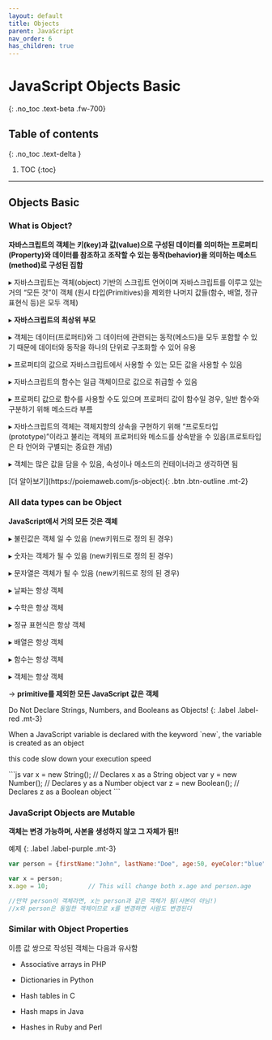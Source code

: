 ```yaml
---
layout: default
title: Objects
parent: JavaScript
nav_order: 6
has_children: true
---
```


# JavaScript Objects Basic 
{: .no_toc .text-beta .fw-700}

## Table of contents
{: .no_toc .text-delta }

1. TOC
{:toc}

---

## Objects Basic 

### What is Object?

**자바스크립트의 객체는 키(key)과 값(value)으로 구성된 데이터를 의미하는 프로퍼티(Property)와 데이터를 참조하고 조작할 수 있는 동작(behavior)을 의미하는 메소드(method)로 구성된 집합**

&#9656; 자바스크립트는 객체(object) 기반의 스크립트 언어이며 자바스크립트를 이루고 있는 거의 “모든 것”이 객체 (원시 타입(Primitives)을 제외한 나머지 값들(함수, 배열, 정규표현식 등)은 모두 객체)

&#9656; **자바스크립트의 최상위 부모**

&#9656; 객체는 데이터(프로퍼티)와 그 데이터에 관련되는 동작(메소드)을 모두 포함할 수 있기 때문에 데이터와 동작을 하나의 단위로 구조화할 수 있어 유용

&#9656; 프로퍼티의 값으로 자바스크립트에서 사용할 수 있는 모든 값을 사용할 수 있음

&#9656; 자바스크립트의 함수는 일급 객체이므로 값으로 취급할 수 있음

&#9656; 프로퍼티 값으로 함수를 사용할 수도 있으며 프로퍼티 값이 함수일 경우, 일반 함수와 구분하기 위해 메소드라 부름

&#9656; 자바스크립트의 객체는 객체지향의 상속을 구현하기 위해 “프로토타입(prototype)”이라고 불리는 객체의 프로퍼티와 메소드를 상속받을 수 있음(프로토타입은 타 언어와 구별되는 중요한 개념)

&#9656; 객체는 많은 값을 담을 수 있음, 속성이나 메소드의 컨테이너라고 생각하면 됨

<span class="fs-2">
[더 알아보기](https://poiemaweb.com/js-object){: .btn  .btn-outline .mt-2}
</span>

### All data types can be Object

**JavaScript에서 거의 모든 것은 객체**

&#9656; 불린값은 객체 일 수 있음 (new키워드로 정의 된 경우)

&#9656; 숫자는 객체가 될 수 있음 (new키워드로 정의 된 경우)

&#9656; 문자열은 객체가 될 수 있음 (new키워드로 정의 된 경우)

&#9656; 날짜는 항상 객체

&#9656; 수학은 항상 객체

&#9656; 정규 표현식은 항상 객체

&#9656; 배열은 항상 객체

&#9656; 함수는 항상 객체

&#9656; 객체는 항상 객체

&#8594; **primitive를 제외한 모든 JavaScript 값은 객체**

Do Not Declare Strings, Numbers, and Booleans as Objects!
{: .label .label-red .mt-3}
<div class="code-exmaple" markdown="1">
When a JavaScript variable is declared with the keyword `new`, the variable is created as an object

this code slow down your execution speed
</div>
```js
var x = new String();        // Declares x as a String object
var y = new Number();        // Declares y as a Number object
var z = new Boolean();       // Declares z as a Boolean object
```

### JavaScript Objects are Mutable

**객체는 변경 가능하며, 사본을 생성하지 않고 그 자체가 됨!!**

예제
{: .label .label-purple .mt-3}
```js
var person = {firstName:"John", lastName:"Doe", age:50, eyeColor:"blue"}

var x = person;
x.age = 10;           // This will change both x.age and person.age

//만약 person이 객체라면, x는 person과 같은 객체가 됨(사본이 아님!)
//x와 person은 동일한 객체이므로 x를 변경하면 사람도 변경된다
```

### Similar with Object Properties

이름 값 쌍으로 작성된 객체는 다음과 유사함

* Associative arrays in PHP

* Dictionaries in Python

* Hash tables in C

* Hash maps in Java

* Hashes in Ruby and Perl
